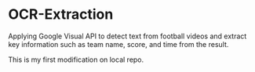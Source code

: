# OCR-Extraction
Applying Google Visual API to detect text from football videos and extract key information such as team name, score, and time from the result.

This is my first modification on local repo.